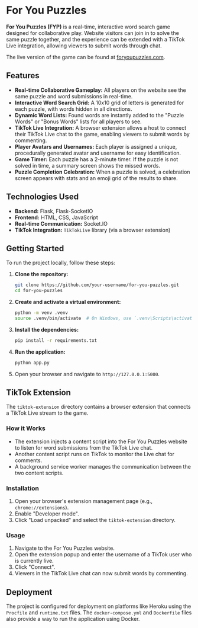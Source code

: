 # For You Puzzles

**For You Puzzles (FYP)** is a real-time, interactive word search game designed for collaborative play. Website visitors can join in to solve the same puzzle together, and the experience can be extended with a TikTok Live integration, allowing viewers to submit words through chat.

The live version of the game can be found at [foryoupuzzles.com](https://foryoupuzzles.com).

## Features

- **Real-time Collaborative Gameplay:** All players on the website see the same puzzle and word submissions in real-time.
- **Interactive Word Search Grid:** A 10x10 grid of letters is generated for each puzzle, with words hidden in all directions.
- **Dynamic Word Lists:** Found words are instantly added to the "Puzzle Words" or "Bonus Words" lists for all players to see.
- **TikTok Live Integration:** A browser extension allows a host to connect their TikTok Live chat to the game, enabling viewers to submit words by commenting.
- **Player Avatars and Usernames:** Each player is assigned a unique, procedurally generated avatar and username for easy identification.
- **Game Timer:** Each puzzle has a 2-minute timer. If the puzzle is not solved in time, a summary screen shows the missed words.
- **Puzzle Completion Celebration:** When a puzzle is solved, a celebration screen appears with stats and an emoji grid of the results to share.

## Technologies Used

- **Backend:** Flask, Flask-SocketIO
- **Frontend:** HTML, CSS, JavaScript
- **Real-time Communication:** Socket.IO
- **TikTok Integration:** `TikTokLive` library (via a browser extension)

## Getting Started

To run the project locally, follow these steps:

1.  **Clone the repository:**
    ```bash
    git clone https://github.com/your-username/for-you-puzzles.git
    cd for-you-puzzles
    ```

2.  **Create and activate a virtual environment:**
    ```bash
    python -m venv .venv
    source .venv/bin/activate  # On Windows, use `.venv\Scripts\activate`
    ```

3.  **Install the dependencies:**
    ```bash
    pip install -r requirements.txt
    ```

4.  **Run the application:**
    ```bash
    python app.py
    ```

5.  Open your browser and navigate to `http://127.0.0.1:5000`.

## TikTok Extension

The `tiktok-extension` directory contains a browser extension that connects a TikTok Live stream to the game.

### How it Works

- The extension injects a content script into the For You Puzzles website to listen for word submissions from the TikTok Live chat.
- Another content script runs on TikTok to monitor the Live chat for comments.
- A background service worker manages the communication between the two content scripts.

### Installation

1.  Open your browser's extension management page (e.g., `chrome://extensions`).
2.  Enable "Developer mode".
3.  Click "Load unpacked" and select the `tiktok-extension` directory.

### Usage

1.  Navigate to the For You Puzzles website.
2.  Open the extension popup and enter the username of a TikTok user who is currently live.
3.  Click "Connect".
4.  Viewers in the TikTok Live chat can now submit words by commenting.

## Deployment

The project is configured for deployment on platforms like Heroku using the `Procfile` and `runtime.txt` files. The `docker-compose.yml` and `Dockerfile` files also provide a way to run the application using Docker.
